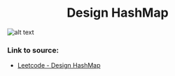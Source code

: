 <h1 align="center">Design HashMap</h1>

![alt text](https://images2.imgbox.com/8e/8a/tVNE38sk_o.png?raw=true)

### Link to source: 
- <a href="https://leetcode.com/problems/design-hashmap/">Leetcode - Design HashMap</a>

